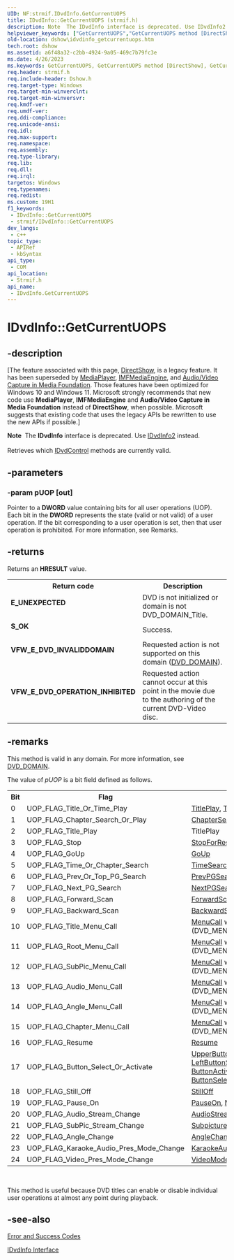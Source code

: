 ```yaml
---
UID: NF:strmif.IDvdInfo.GetCurrentUOPS
title: IDvdInfo::GetCurrentUOPS (strmif.h)
description: Note  The IDvdInfo interface is deprecated. Use IDvdInfo2 instead. Retrieves which IDvdControl methods are currently valid.
helpviewer_keywords: ["GetCurrentUOPS","GetCurrentUOPS method [DirectShow]","GetCurrentUOPS method [DirectShow]","IDvdInfo interface","IDvdInfo interface [DirectShow]","GetCurrentUOPS method","IDvdInfo.GetCurrentUOPS","IDvdInfo::GetCurrentUOPS","IDvdInfoGetCurrentUOPS","dshow.idvdinfo_getcurrentuops","strmif/IDvdInfo::GetCurrentUOPS"]
old-location: dshow\idvdinfo_getcurrentuops.htm
tech.root: dshow
ms.assetid: a6f48a32-c2bb-4924-9a05-469c7b79fc3e
ms.date: 4/26/2023
ms.keywords: GetCurrentUOPS, GetCurrentUOPS method [DirectShow], GetCurrentUOPS method [DirectShow],IDvdInfo interface, IDvdInfo interface [DirectShow],GetCurrentUOPS method, IDvdInfo.GetCurrentUOPS, IDvdInfo::GetCurrentUOPS, IDvdInfoGetCurrentUOPS, dshow.idvdinfo_getcurrentuops, strmif/IDvdInfo::GetCurrentUOPS
req.header: strmif.h
req.include-header: Dshow.h
req.target-type: Windows
req.target-min-winverclnt: 
req.target-min-winversvr: 
req.kmdf-ver: 
req.umdf-ver: 
req.ddi-compliance: 
req.unicode-ansi: 
req.idl: 
req.max-support: 
req.namespace: 
req.assembly: 
req.type-library: 
req.lib: 
req.dll: 
req.irql: 
targetos: Windows
req.typenames: 
req.redist: 
ms.custom: 19H1
f1_keywords:
 - IDvdInfo::GetCurrentUOPS
 - strmif/IDvdInfo::GetCurrentUOPS
dev_langs:
 - c++
topic_type:
 - APIRef
 - kbSyntax
api_type:
 - COM
api_location:
 - Strmif.h
api_name:
 - IDvdInfo.GetCurrentUOPS
---
```


# IDvdInfo::GetCurrentUOPS


## -description

\[The feature associated with this page, [DirectShow](/windows/win32/directshow/directshow), is a legacy feature. It has been superseded by [MediaPlayer](/uwp/api/Windows.Media.Playback.MediaPlayer), [IMFMediaEngine](/windows/win32/api/mfmediaengine/nn-mfmediaengine-imfmediaengine), and [Audio/Video Capture in Media Foundation](windows/win32/medfound/audio-video-capture-in-media-foundation). Those features have been optimized for Windows 10 and Windows 11. Microsoft strongly recommends that new code use **MediaPlayer**, **IMFMediaEngine** and **Audio/Video Capture in Media Foundation** instead of **DirectShow**, when possible. Microsoft suggests that existing code that uses the legacy APIs be rewritten to use the new APIs if possible.\]

<div class="alert"><b>Note</b>  The <b>IDvdInfo</b> interface is deprecated. Use <a href="/windows/desktop/api/strmif/nn-strmif-idvdinfo2">IDvdInfo2</a> instead.</div>
<div> </div>
Retrieves which <a href="/windows/desktop/api/strmif/nn-strmif-idvdcontrol">IDvdControl</a> methods are currently valid.

## -parameters

### -param pUOP [out]

Pointer to a <b>DWORD</b> value containing bits for all user operations (UOP). Each bit in the <b>DWORD</b> represents the state (valid or not valid) of a user operation. If the bit corresponding to a user operation is set, then that user operation is prohibited. For more information, see Remarks.

## -returns

Returns an <b>HRESULT</b> value.

<table>
<tr>
<th>Return code</th>
<th>Description</th>
</tr>
<tr>
<td width="40%">
<dl>
<dt><b>E_UNEXPECTED</b></dt>
</dl>
</td>
<td width="60%">
DVD is not initialized or domain is not DVD_DOMAIN_Title.

</td>
</tr>
<tr>
<td width="40%">
<dl>
<dt><b>S_OK</b></dt>
</dl>
</td>
<td width="60%">
Success.

</td>
</tr>
<tr>
<td width="40%">
<dl>
<dt><b>VFW_E_DVD_INVALIDDOMAIN</b></dt>
</dl>
</td>
<td width="60%">
Requested action is not supported on this domain (<a href="/windows/desktop/api/strmif/ne-strmif-dvd_domain">DVD_DOMAIN</a>).

</td>
</tr>
<tr>
<td width="40%">
<dl>
<dt><b>VFW_E_DVD_OPERATION_INHIBITED</b></dt>
</dl>
</td>
<td width="60%">
Requested action cannot occur at this point in the movie due to the authoring of the current DVD-Video disc.

</td>
</tr>
</table>

## -remarks

This method is valid in any domain. For more information, see <a href="/windows/desktop/api/strmif/ne-strmif-dvd_domain">DVD_DOMAIN</a>.

The value of <i>pUOP</i> is a bit field defined as follows.

<table>
<tr>
<th>Bit
            </th>
<th>Flag
            </th>
<th>User function
            </th>
</tr>
<tr>
<td>0</td>
<td>UOP_FLAG_Title_Or_Time_Play</td>
<td>
<a href="/windows/desktop/api/strmif/nf-strmif-idvdcontrol-titleplay">TitlePlay</a>, <a href="/windows/desktop/api/strmif/nf-strmif-idvdcontrol-timeplay">TimePlay</a>
</td>
</tr>
<tr>
<td>1</td>
<td>UOP_FLAG_Chapter_Search_Or_Play</td>
<td>
<a href="/windows/desktop/api/strmif/nf-strmif-idvdcontrol-chaptersearch">ChapterSearch</a>, <a href="/windows/desktop/api/strmif/nf-strmif-idvdcontrol-chapterplay">ChapterPlay</a>
</td>
</tr>
<tr>
<td>2</td>
<td>UOP_FLAG_Title_Play</td>
<td>TitlePlay</td>
</tr>
<tr>
<td>3</td>
<td>UOP_FLAG_Stop</td>
<td>
<a href="/windows/desktop/api/strmif/nf-strmif-idvdcontrol-stopforresume">StopForResume</a>
</td>
</tr>
<tr>
<td>4</td>
<td>UOP_FLAG_GoUp</td>
<td>
<a href="/windows/desktop/api/strmif/nf-strmif-idvdcontrol-goup">GoUp</a>
</td>
</tr>
<tr>
<td>5</td>
<td>UOP_FLAG_Time_Or_Chapter_Search</td>
<td>
<a href="/windows/desktop/api/strmif/nf-strmif-idvdcontrol-timesearch">TimeSearch</a>, <a href="/windows/desktop/api/strmif/nf-strmif-idvdcontrol-chaptersearch">ChapterSearch</a>
</td>
</tr>
<tr>
<td>6</td>
<td>UOP_FLAG_Prev_Or_Top_PG_Search</td>
<td>
<a href="/windows/desktop/api/strmif/nf-strmif-idvdcontrol-prevpgsearch">PrevPGSearch</a>, <a href="/windows/desktop/api/strmif/nf-strmif-idvdcontrol-toppgsearch">TopPGSearch</a>
</td>
</tr>
<tr>
<td>7</td>
<td>UOP_FLAG_Next_PG_Search</td>
<td>
<a href="/windows/desktop/api/strmif/nf-strmif-idvdcontrol-nextpgsearch">NextPGSearch</a>
</td>
</tr>
<tr>
<td>8</td>
<td>UOP_FLAG_Forward_Scan</td>
<td>
<a href="/windows/desktop/api/strmif/nf-strmif-idvdcontrol-forwardscan">ForwardScan</a>
</td>
</tr>
<tr>
<td>9</td>
<td>UOP_FLAG_Backward_Scan</td>
<td>
<a href="/windows/desktop/api/strmif/nf-strmif-idvdcontrol-backwardscan">BackwardScan</a>
</td>
</tr>
<tr>
<td>10</td>
<td>UOP_FLAG_Title_Menu_Call</td>
<td>
<a href="/windows/desktop/api/strmif/nf-strmif-idvdcontrol-menucall">MenuCall</a> with a parameter value of 2 (DVD_MENU_Title)</td>
</tr>
<tr>
<td>11</td>
<td>UOP_FLAG_Root_Menu_Call</td>
<td>
<a href="/windows/desktop/api/strmif/nf-strmif-idvdcontrol-menucall">MenuCall</a> with a parameter value of 3 (DVD_MENU_Root)</td>
</tr>
<tr>
<td>12</td>
<td>UOP_FLAG_SubPic_Menu_Call</td>
<td>
<a href="/windows/desktop/api/strmif/nf-strmif-idvdcontrol-menucall">MenuCall</a> with a parameter value of 4 (DVD_MENU_Subpicture)</td>
</tr>
<tr>
<td>13</td>
<td>UOP_FLAG_Audio_Menu_Call</td>
<td>
<a href="/windows/desktop/api/strmif/nf-strmif-idvdcontrol-menucall">MenuCall</a> with a parameter value of 5 (DVD_MENU_Audio)</td>
</tr>
<tr>
<td>14</td>
<td>UOP_FLAG_Angle_Menu_Call</td>
<td>
<a href="/windows/desktop/api/strmif/nf-strmif-idvdcontrol-menucall">MenuCall</a> with a parameter value of 6 (DVD_MENU_Angle)</td>
</tr>
<tr>
<td>15</td>
<td>UOP_FLAG_Chapter_Menu_Call</td>
<td>
<a href="/windows/desktop/api/strmif/nf-strmif-idvdcontrol-menucall">MenuCall</a> with a parameter value of 7 (DVD_MENU_Chapter)</td>
</tr>
<tr>
<td>16</td>
<td>UOP_FLAG_Resume</td>
<td>
<a href="/windows/desktop/api/strmif/nf-strmif-idvdcontrol-resume">Resume</a>
</td>
</tr>
<tr>
<td>17</td>
<td>UOP_FLAG_Button_Select_Or_Activate</td>
<td>
<a href="/windows/desktop/api/strmif/nf-strmif-idvdcontrol-upperbuttonselect">UpperButtonSelect</a>, <a href="/windows/desktop/api/strmif/nf-strmif-idvdcontrol-lowerbuttonselect">LowerButtonSelect</a>, <a href="/windows/desktop/api/strmif/nf-strmif-idvdcontrol-leftbuttonselect">LeftButtonSelect</a>, <a href="/windows/desktop/api/strmif/nf-strmif-idvdcontrol-rightbuttonselect">RightButtonSelect</a>, <a href="/windows/desktop/api/strmif/nf-strmif-idvdcontrol-buttonactivate">ButtonActivate</a>, <a href="/windows/desktop/api/strmif/nf-strmif-idvdcontrol-buttonselectandactivate">ButtonSelectAndActivate</a>
</td>
</tr>
<tr>
<td>18</td>
<td>UOP_FLAG_Still_Off</td>
<td>
<a href="/windows/desktop/api/strmif/nf-strmif-idvdcontrol-stilloff">StillOff</a>
</td>
</tr>
<tr>
<td>19</td>
<td>UOP_FLAG_Pause_On</td>
<td>
<a href="/windows/desktop/api/strmif/nf-strmif-idvdcontrol-pauseon">PauseOn</a>, <a href="/windows/desktop/api/strmif/nf-strmif-idvdcontrol-menulanguageselect">MenuLanguageSelect</a>
</td>
</tr>
<tr>
<td>20</td>
<td>UOP_FLAG_Audio_Stream_Change</td>
<td>
<a href="/windows/desktop/api/strmif/nf-strmif-idvdcontrol-audiostreamchange">AudioStreamChange</a>
</td>
</tr>
<tr>
<td>21</td>
<td>UOP_FLAG_SubPic_Stream_Change</td>
<td>
<a href="/windows/desktop/api/strmif/nf-strmif-idvdcontrol-subpicturestreamchange">SubpictureStreamChange</a>
</td>
</tr>
<tr>
<td>22</td>
<td>UOP_FLAG_Angle_Change</td>
<td>
<a href="/windows/desktop/api/strmif/nf-strmif-idvdcontrol-anglechange">AngleChange</a>, <a href="/windows/desktop/api/strmif/nf-strmif-idvdcontrol-parentallevelselect">ParentalLevelSelect</a>
</td>
</tr>
<tr>
<td>23</td>
<td>UOP_FLAG_Karaoke_Audio_Pres_Mode_Change</td>
<td>
<a href="/windows/desktop/api/strmif/nf-strmif-idvdcontrol-karaokeaudiopresentationmodechange">KaraokeAudioPresentationModeChange</a>
</td>
</tr>
<tr>
<td>24</td>
<td>UOP_FLAG_Video_Pres_Mode_Change</td>
<td>
<a href="/windows/desktop/api/strmif/nf-strmif-idvdcontrol-videomodepreferrence">VideoModePreferrence</a>
</td>
</tr>
</table>
 

This method is useful because DVD titles can enable or disable individual user operations at almost any point during playback.

## -see-also

<a href="/windows/desktop/DirectShow/error-and-success-codes">Error and Success Codes</a>



<a href="/windows/desktop/api/strmif/nn-strmif-idvdinfo">IDvdInfo Interface</a>